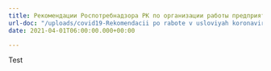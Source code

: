 ```yaml
---
title: Рекомендации Роспотребнадзора РК по организации работы предприятий
url-doc: "/uploads/covid19-Rekomendacii po rabote v usloviyah koronavirusa.pdf"
date: 2021-04-01T06:00:00.000+00:00

---
```

Test